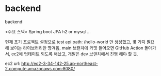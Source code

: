 # backend
backend

<주요 스택>
Spring boot
JPA
h2 or mysql
...

현재 초기 프로젝트 설정으로 test api path: /hello-world 만 생성했고, 몇 가지 필요해 보이는 라이브러리만 땅겨옴,
main 브랜치에 커밋 들어오면 GitHub Action 돌아가서, ec2에 업데이트 되도록 해놨고, 개발은 dev 브랜치에서 진행 해야 할 듯.

ec2 url: http://ec2-3-34-142-25.ap-northeast-2.compute.amazonaws.com:8080/
